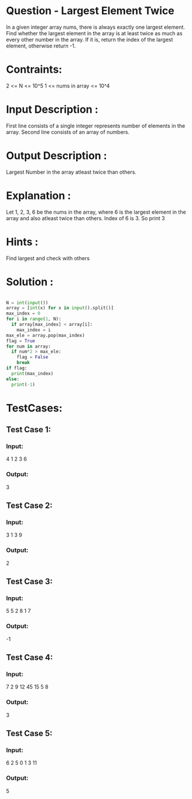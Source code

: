 # Question - Largest Element Twice
In a given integer array nums, there is always exactly one largest element.
Find whether the largest element in the array is at least twice as much as every other number in the array.
If it is, return the index of the largest element, otherwise return -1.

# Contraints:
2 <= N <= 10^5
1 <= nums in array <= 10^4

# Input Description :
First line consists of a single integer represents number of elements in the array.
Second line consists of an array of numbers.

# Output Description :
Largest Number in the array atleast twice than others.

# Explanation :
Let 1, 2, 3, 6 be the nums in the array, where 6 is the largest element in the array and also atleast twice than others.
Index of 6 is 3. So print 3

# Hints :
Find largest and check with others

# Solution :
```python

N = int(input())
array = [int(x) for x in input().split()]
max_index = 0
for i in range(1, N):
  if array[max_index] < array[i]:
    max_index = i
max_ele = array.pop(max_index)
flag = True
for num in array:
  if num*2 > max_ele:
    flag = False
    break
if flag:
  print(max_index)
else:
  print(-1)
```

# TestCases:
## Test Case 1:
### Input:
4
1 2 3 6
### Output:
3


## Test Case 2:
### Input:
3
1 3 9
### Output:
2


## Test Case 3:
### Input:
5
5 2 8 1 7
### Output:
-1


## Test Case 4:
### Input:
7
2 9 12 45 15 5 8
### Output:
3


## Test Case 5:
### Input:
6
2 5 0 1 3 11
### Output:
5
